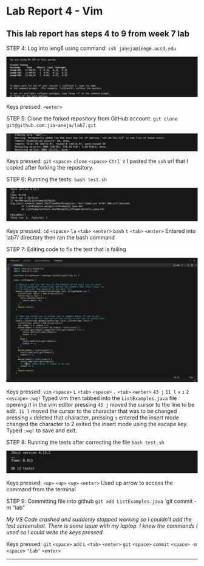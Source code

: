 # Lab Report 4 - Vim
## This lab report has steps 4 to 9 from week 7 lab

STEP 4: Log into ieng6 using command:
`ssh janeja@ieng6.ucsd.edu`

![Image](IMG_0016.jpeg)

Keys pressed: `<enter>`

STEP 5: Clone the forked repository from GitHub account:
`git clone git@github.com:jia-aneja/lab7.git`

![Image](IMG_0017.jpeg)

Keys pressed: `git` `<space>` `clone` `<space>` `Ctrl V`
I pasted the `ssh` url that I copied after forking the repository.

STEP 6: Running the tests:
`bash test.sh`

![Image](IMG_0018.jpeg)

Keys pressed: `cd` `<space>` `la` `<tab>` `<enter>` `bash` `t` `<tab>` `<enter>`
Entered into lab7/ directory then ran the bash command

STEP 7: Editing code to fix the test that is failing

![Image](IMG_0019.jpeg)

Keys pressed: `vim` `<space>` `L` `<tab>` `<space>` `.` `<tab>` `<enter>` `43 j` `11 l` `x` `i` `2` `<escape>` `:wq!`
Typed vim then tabbed into the `ListExamples.java` file opening it in the vim editor
pressing `43 j` moved the cursor to the line to be edit. 
`11 l` moved the cursor to the character that was to be changed
pressing `x` deleted that character, pressing `i` entered the insert mode
changed the character to 2 exited the insert mode using the escape key.
Typed `:wq!` to save and exit.

STEP 8: Running the tests after correcting the file
`bash test.sh`

![Image](IMG_0020.jpeg)

Keys pressed: `<up>` `<up>` `<up>` `<enter>`
Used up arrow to access the command from the terminal

STEP 9: Committing file into github
`git add ListExamples.java`
`git commit -m "lab"

*My VS Code crashed and suddenly stopped working so I couldn't add the last screenshot. There is some issue with my laptop. 
I knew the commands I used so I could write the keys pressed.*

Keys pressed: `git` `<space>` `add` `L` `<tab>` `<enter>` `git` `<space>` `commit` `<space>` `-m` `<space>` `"lab"` `<enter>`

***
